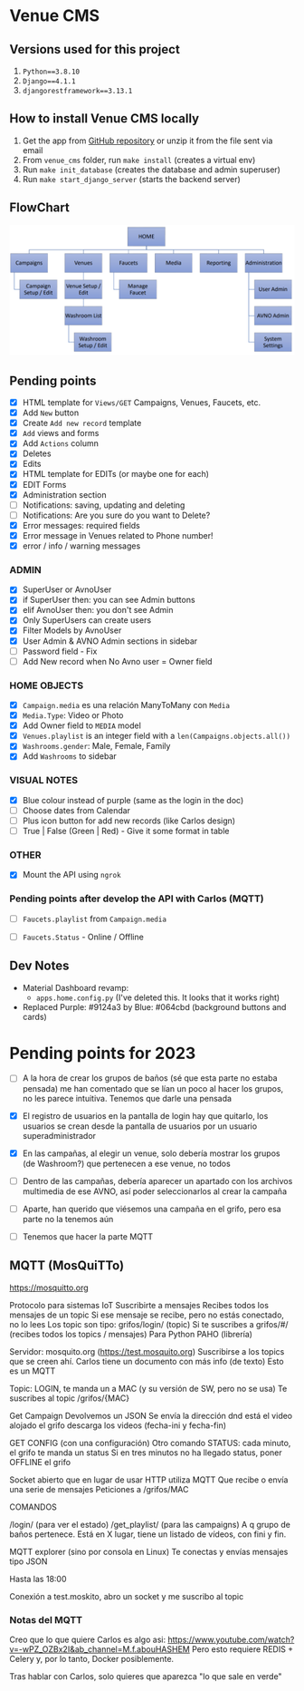 # Venue CMS

## Versions used for this project
1) `Python==3.8.10`
2) `Django==4.1.1`
3) `djangorestframework==3.13.1`

## How to install Venue CMS locally
1) Get the app from [GitHub repository](https://github.com/Quitiweb/venue_cms/) or unzip it from the file sent via email
2) From `venue_cms` folder, run `make install` (creates a virtual env)
3) Run `make init_database` (creates the database and admin superuser)
4) Run `make start_django_server` (starts the backend server)

## FlowChart

![img.png](img.png)

## Pending points

- [x] HTML template for `Views/GET` Campaigns, Venues, Faucets, etc.
- [x] Add `New` button
- [x] Create `Add new record` template
- [x] `Add` views and forms
- [x] Add `Actions` column
- [x] Deletes
- [x] Edits
- [x] HTML template for EDITs (or maybe one for each)
- [x] EDIT Forms
- [x] Administration section
- [ ] Notifications: saving, updating and deleting
- [ ] Notifications: Are you sure do you want to Delete?
- [x] Error messages: required fields
- [x] Error message in Venues related to Phone number!
- [x] error / info / warning messages

### ADMIN
- [x] SuperUser or AvnoUser
- [x] if SuperUser then: you can see Admin buttons
- [x] elif AvnoUser then: you don't see Admin
- [x] Only SuperUsers can create users
- [x] Filter Models by AvnoUser
- [x] User Admin & AVNO Admin sections in sidebar
- [ ] Password field - Fix
- [ ] Add New record when No Avno user = Owner field

### HOME OBJECTS
- [x] `Campaign.media` es una relación ManyToMany con `Media`
- [x] `Media.Type`: Video or Photo
- [x] Add Owner field to `MEDIA` model
- [x] `Venues.playlist` is an integer field with a `len(Campaigns.objects.all())`
- [x] `Washrooms.gender`: Male, Female, Family
- [x] Add `Washrooms` to sidebar

### VISUAL NOTES
- [X] Blue colour instead of purple (same as the login in the doc)
- [ ] Choose dates from Calendar
- [ ] Plus icon button for add new records (like Carlos design)
- [ ] True | False (Green | Red) - Give it some format in table

### OTHER
- [x] Mount the API using `ngrok`

### Pending points after develop the API with Carlos (MQTT)
- [ ] `Faucets.playlist` from `Campaign.media`
- [ ] `Faucets.Status` - Online / Offline


## Dev Notes
- Material Dashboard revamp:
    - `apps.home.config.py` (I've deleted this. It looks that it works right)
- Replaced Purple: #9124a3 by Blue: #064cbd (background buttons and cards)


# Pending points for 2023

- [ ] A la hora de crear los grupos de baños (sé que esta parte no estaba pensada) me han comentado que se lían un poco al hacer los grupos, no les parece intuitiva. Tenemos que darle una pensada
- [x] El registro de usuarios en la pantalla de login hay que quitarlo, los usuarios se crean desde la pantalla de usuarios por un usuario superadministrador
- [x] En las campañas, al elegir un venue, solo debería mostrar los grupos (de Washroom?) que pertenecen a ese venue, no todos
- [ ] Dentro de las campañas, debería aparecer un apartado con los archivos multimedia de ese AVNO, así poder seleccionarlos al crear la campaña
- [ ] Aparte, han querido que viésemos una campaña en el grifo, pero esa parte no la tenemos aún
- [ ] Tenemos que hacer la parte MQTT


## MQTT (MosQuiTTo)
https://mosquitto.org

Protocolo para sistemas IoT
Suscribirte a mensajes
Recibes todos los mensajes de un topic
Si ese mensaje se recibe, pero no estás conectado, no lo lees
Los topic son tipo: grifos/login/ (topic)
Si te suscribes a grifos/#/ (recibes todos los topics / mensajes)
Para Python PAHO (librería)

Servidor: mosquito.org (https://test.mosquito.org)
Suscribirse a los topics que se creen ahí.
Carlos tiene un documento con más info (de texto)
Esto es un MQTT

Topic: LOGIN, te manda un a MAC (y su versión de SW, pero no se usa)
Te suscribes al topic /grifos/{MAC}

Get Campaign
Devolvemos un JSON
Se envía la dirección dnd está el video alojado
el grifo descarga los videos (fecha-ini y fecha-fin)

GET CONFIG (con una configuración)
Otro comando STATUS: cada minuto, el grifo te manda un status
Si en tres minutos no ha llegado status, poner OFFLINE el grifo

Socket abierto que en lugar de usar HTTP utiliza MQTT
Que recibe o envía una serie de mensajes
Peticiones a /grifos/MAC


COMANDOS

/login/ (para ver el estado)
/get_playlist/ (para las campaigns)
A q grupo de baños pertenece. Está en X lugar, tiene un listado de vídeos, con fini y fin.

MQTT explorer (sino por consola en Linux)
Te conectas y envías mensajes tipo JSON

Hasta las 18:00

Conexión a test.moskito, abro un socket y me suscribo al topic

### Notas del MQTT

Creo que lo que quiere Carlos es algo asi: https://www.youtube.com/watch?v=-wPZ_OZBx2I&ab_channel=M.f.abouHASHEM
Pero esto requiere REDIS + Celery y, por lo tanto, Docker posiblemente.

Tras hablar con Carlos, solo quieres que aparezca "lo que sale en verde"
